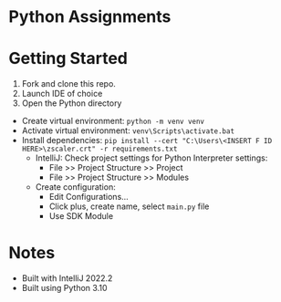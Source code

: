 # Python  Assignments


# Getting Started
1. Fork and clone this repo.
2. Launch IDE of choice
3. Open the Python directory
- Create virtual environment: `python -m venv venv`
- Activate virtual environment: `venv\Scripts\activate.bat`
- Install dependencies: `pip install --cert "C:\Users\<INSERT F ID HERE>\zscaler.crt" -r requirements.txt`
    - IntelliJ: Check project settings for Python Interpreter settings:
        - File >> Project Structure >> Project
        - File >> Project Structure >> Modules
    - Create configuration:
        - Edit Configurations...
        - Click plus, create name, select `main.py` file
        - Use SDK Module


# Notes
- Built with IntelliJ 2022.2
- Built using Python 3.10
